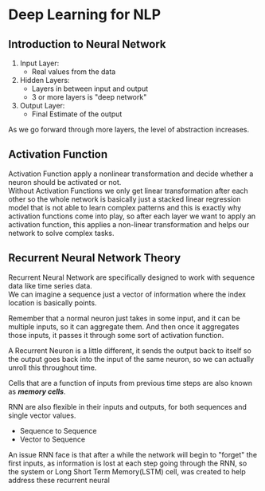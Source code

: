 # Deep Learning for NLP

## Introduction to Neural Network
1. Input Layer:
   * Real values from the data
2. Hidden Layers:
   * Layers in between input and output
   * 3 or more layers is "deep network"
3. Output Layer:
   * Final Estimate of the output

As we go forward through more layers, the level of abstraction increases.

## Activation Function
Activation Function apply a nonlinear transformation and decide whether a neuron should be activated or not. \
Without Activation Functions we only get linear transformation after each other so the whole network is basically just a 
stacked linear regression model that is not able to learn complex patterns and this is exactly why activation functions
come into play, so after each layer we want to apply an activation function, this applies a non-linear transformation and 
helps our network to solve complex tasks.

## Recurrent Neural Network Theory
Recurrent Neural Network are specifically designed to work with sequence data like time series data. \
We can imagine a sequence just a vector of information where the index location is basically points.

Remember that a normal neuron just takes in some input, and it can be multiple inputs, so it can aggregate them. And then
once it aggregates those inputs, it passes it through some sort of activation function.

A Recurrent Neuron is a little different, it sends the output back to itself so the output goes back into the input of the
same neuron, so we can actually unroll this throughout time.

Cells that are a function of inputs from previous time steps are also known as _**memory cells**_.

RNN are also flexible in their inputs and outputs, for both sequences and single vector values.
* Sequence to Sequence
* Vector to Sequence

An issue RNN face is that after a while the network will begin to "forget" the first inputs, as information is lost at each
step going through the RNN, so the system or Long Short Term Memory(LSTM) cell, was created to help address these
recurrent neural 